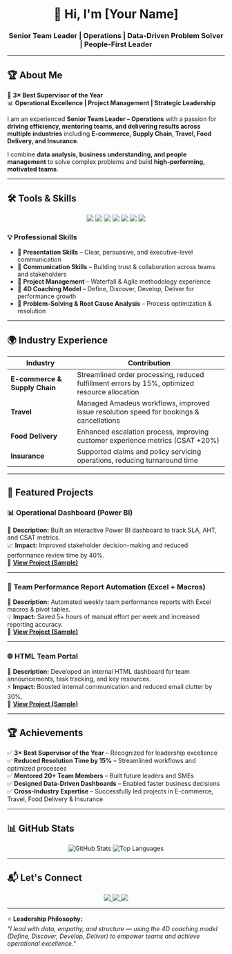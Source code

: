 <h1 align="center">👋 Hi, I'm [Your Name]</h1>
<h3 align="center">Senior Team Leader | Operations | Data-Driven Problem Solver | People-First Leader</h3>

---

## 🏆 About Me  

🌟 **3× Best Supervisor of the Year**  
📊 **Operational Excellence | Project Management | Strategic Leadership**  

I am an experienced **Senior Team Leader – Operations** with a passion for **driving efficiency, mentoring teams, and delivering results across multiple industries** including **E-commerce, Supply Chain, Travel, Food Delivery, and Insurance**.  

I combine **data analysis, business understanding, and people management** to solve complex problems and build **high-performing, motivated teams**.  

---

## 🛠️ Tools & Skills  

<p align="center">
  <!-- Core Tools -->
  <img src="https://img.shields.io/badge/Amazon%20Connect-232F3E?style=for-the-badge&logo=amazon-aws&logoColor=white"/>
  <img src="https://img.shields.io/badge/Amadeus-0072CE?style=for-the-badge&logo=amadeus&logoColor=white"/>
  <img src="https://img.shields.io/badge/JIRA-0052CC?style=for-the-badge&logo=jira&logoColor=white"/>
  <img src="https://img.shields.io/badge/Power%20BI-F2C811?style=for-the-badge&logo=power-bi&logoColor=black"/>
  <img src="https://img.shields.io/badge/Excel-217346?style=for-the-badge&logo=microsoft-excel&logoColor=white"/>
  <img src="https://img.shields.io/badge/HTML5-E34F26?style=for-the-badge&logo=html5&logoColor=white"/>
  <img src="https://img.shields.io/badge/PowerPoint-B7472A?style=for-the-badge&logo=microsoft-powerpoint&logoColor=white"/>
</p>

### 💡 Professional Skills  
- 🎤 **Presentation Skills** – Clear, persuasive, and executive-level communication  
- 💬 **Communication Skills** – Building trust & collaboration across teams and stakeholders  
- 📑 **Project Management** – Waterfall & Agile methodology experience  
- 🎯 **4D Coaching Model** – Define, Discover, Develop, Deliver for performance growth  
- 🧠 **Problem-Solving & Root Cause Analysis** – Process optimization & resolution  

---

## 🌍 Industry Experience  

| Industry | Contribution |
|--------|---------------|
| **E-commerce & Supply Chain** | Streamlined order processing, reduced fulfillment errors by 15%, optimized resource allocation |
| **Travel** | Managed Amadeus workflows, improved issue resolution speed for bookings & cancellations |
| **Food Delivery** | Enhanced escalation process, improving customer experience metrics (CSAT +20%) |
| **Insurance** | Supported claims and policy servicing operations, reducing turnaround time |

---

## 🚀 Featured Projects  

### 📊 **Operational Dashboard (Power BI)**  
📌 **Description:** Built an interactive Power BI dashboard to track SLA, AHT, and CSAT metrics.  
📈 **Impact:** Improved stakeholder decision-making and reduced performance review time by 40%.  
🔗 **[View Project (Sample)](https://github.com/yourusername/PowerBI-Dashboard)**  

---

### 📑 **Team Performance Report Automation (Excel + Macros)**  
📌 **Description:** Automated weekly team performance reports with Excel macros & pivot tables.  
💡 **Impact:** Saved 5+ hours of manual effort per week and increased reporting accuracy.  
🔗 **[View Project (Sample)](https://github.com/yourusername/Excel-Reports)**  

---

### 🌐 **HTML Team Portal**  
📌 **Description:** Developed an internal HTML dashboard for team announcements, task tracking, and key resources.  
⚡ **Impact:** Boosted internal communication and reduced email clutter by 30%.  
🔗 **[View Project (Sample)](https://github.com/yourusername/HTML-Team-Portal)**  

---

## 🏆 Achievements  

✅ **3× Best Supervisor of the Year** – Recognized for leadership excellence  
✅ **Reduced Resolution Time by 15%** – Streamlined workflows and optimized processes  
✅ **Mentored 20+ Team Members** – Built future leaders and SMEs  
✅ **Designed Data-Driven Dashboards** – Enabled faster business decisions  
✅ **Cross-Industry Expertise** – Successfully led projects in E-commerce, Travel, Food Delivery & Insurance  

---

## 📊 GitHub Stats  

<p align="center">
  <img src="https://github-readme-stats.vercel.app/api?username=yourusername&show_icons=true&theme=radical" alt="GitHub Stats" />
  <img src="https://github-readme-stats.vercel.app/api/top-langs/?username=yourusername&layout=compact&theme=radical" alt="Top Languages"/>
</p>

---

## 📬 Let's Connect  

<p align="center">
  <a href="www.linkedin.com/in/chandan-singh-a02aa8208" target="_blank">
    <img src="https://img.shields.io/badge/LinkedIn-0A66C2?style=for-the-badge&logo=linkedin&logoColor=white"/>
  </a>
  <a href="mailto:singhchandan9520@gmail.com">
    <img src="https://img.shields.io/badge/Email-D14836?style=for-the-badge&logo=gmail&logoColor=white"/>
  </a>
  <a href="https://github.com/yourusername">
    <img src="https://img.shields.io/badge/GitHub-171515?style=for-the-badge&logo=github&logoColor=white"/>
  </a>
</p>

---

⭐ **Leadership Philosophy:**  
*"I lead with data, empathy, and structure — using the 4D coaching model (Define, Discover, Develop, Deliver) to empower teams and achieve operational excellence."*
